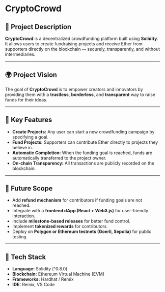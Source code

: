 # CryptoCrowd

## 📘 Project Description
**CryptoCrowd** is a decentralized crowdfunding platform built using **Solidity**.  
It allows users to create fundraising projects and receive Ether from supporters directly on the blockchain — securely, transparently, and without intermediaries.

---

## 🌍 Project Vision
The goal of **CryptoCrowd** is to empower creators and innovators by providing them with a **trustless**, **borderless**, and **transparent** way to raise funds for their ideas.

---

## 🔑 Key Features
- **Create Projects:** Any user can start a new crowdfunding campaign by specifying a goal.
- **Fund Projects:** Supporters can contribute Ether directly to projects they believe in.
- **Automatic Completion:** When the funding goal is reached, funds are automatically transferred to the project owner.
- **On-chain Transparency:** All transactions are publicly recorded on the blockchain.

---

## 🚀 Future Scope
- Add **refund mechanism** for contributors if funding goals are not reached.
- Integrate with a **frontend dApp (React + Web3.js)** for user-friendly interaction.
- Include **milestone-based releases** for better fund control.
- Implement **tokenized rewards** for contributors.
- Deploy on **Polygon or Ethereum testnets (Goerli, Sepolia)** for public testing.

---

## 🧱 Tech Stack
- **Language:** Solidity (^0.8.0)
- **Blockchain:** Ethereum Virtual Machine (EVM)
- **Frameworks:** Hardhat / Remix
- **IDE:** Remix, VS Code
